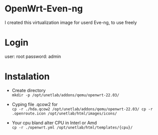 # OpenWrt-Even-ng
I created this virtualization image for userd Eve-ng, to use freely
# Login
user: root
password: admin
# Instalation
* Create directory </br>
``
 mkdir -p /opt/unetlab/addons/qemu/openwrt-22.03/
``
* Cyping file .qcow2 for </br>
``
 cp -r ./hda.qcow2 /opt/unetlab/addons/qemu/openwrt-22.03/
 cp -r .openroute.icon /opt/unetlab/html/images/icons/
``

* Your cpu bland alter CPU in Interl or Amd  </br>
 ``
 cp -r ./openwrt.yml /opt/unetlab/html/templates/{cpu}/
 ``
